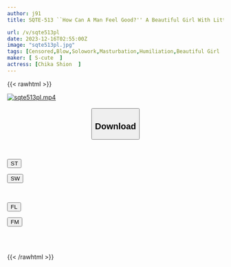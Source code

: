 ```yaml
---
author: j91
title: SQTE-513 ``How Can A Man Feel Good?'' A Beautiful Girl With Little Experience Does Her Best To Have Sex In Front Of The Camera. Shion Chibana

url: /v/sqte513pl
date: 2023-12-16T02:55:00Z
image: "sqte513pl.jpg"
tags: [Censored,Blow,Solowork,Masturbation,Humiliation,Beautiful Girl	 ]
maker: [ S-cute  ]
actress: [Chika Shion  ]
---
```



{{< rawhtml >}}

<div class="video" data-videoid="ldZmbyrdqMc7yqo">
    <a href="javascript:;">
        <img src="/v/sqte513pl/sqte513pl.jpg" width="WIDTH" height="HEIGHT" alt="sqte513pl.mp4" loading="lazy">
    </a>
</div>

<script type="text/javascript" src="https://j91.asia/asset/on-demand-st.js"></script>

<br>
  <link rel="stylesheet" href="https://j91.asia/asset/bs5.css">
  
  <center>
  <button class="btn btn-primary" type="button" data-bs-toggle="collapse" data-bs-target=".multi-collapse" aria-expanded="false" aria-controls="multiCollapseExample1 multiCollapseExample2"><h2>Download</h2></button></center>
</p>
<div class="row">
  <div class="col">
    <div class="collapse multi-collapse" id="multiCollapseExample1">
      <div class="card card-body">
	      	      <br>
<div class="buttons">  
<p><a href="https://streamtape.to/v/ldZmbyrdqMc7yqo" target="_blank"><button class="btn-hover color-3"><i class="fa fa-download"></i> ST</button></a></p>
<p><a href="https://flaswish.com/2ipbwfbktgdl" target="_blank"><button class="btn-hover color-2"><i class="fa fa-download"></i> SW</button></a></p></div>
    </div>
  </div>
</div>
  <div class="col">
    <div class="collapse multi-collapse" id="multiCollapseExample2">
      <div class="card card-body">
	      <br>
<div class="buttons">
<p><a href="javascript:;" target="_blank"><button class="btn-hover color-9"><i class="fa fa-download"></i> FL</button></a></p>
<p><a href="javascript:;" target="_blank"><button class="btn-hover color-8"><i class="fa fa-download"></i> FM</button></a></p></div>
<br><br>
      </div>
    </div>
  </div>
</div>

{{< /rawhtml >}}